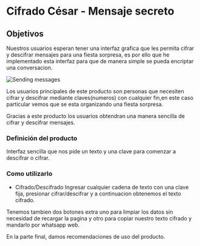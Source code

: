 # Cifrado César - Mensaje secreto

## Objetivos

Nuestros usuarios esperan tener una interfaz grafica que les permita cifrar y descifrar mensajes para una fiesta sorpresa, es por ello que he implementado esta interfaz para que de manera simple se pueda encriptar una conversacion.

 ![Sending messages](write.gif) 

Los usuarios principales de este producto son personas que necesiten cifrar y descifrar mediante claves(numeros) con cualquier fin,en este caso particular vemos que se esta organizando una fiesta sorpresa.

Gracias a este producto los usuarios obtendran una manera sencilla de cifrar y descifrar mensajes.

### Definición del producto

Interfaz sencilla que nos pide un texto y una clave para comenzar a descifrar o cifrar.

### Como utilizarlo

* Cifrado/Descifrado
Ingresar cualquier cadena de texto con una clave fija, presionar cifrar/descifrar y a continuacion obtenemos el texto cifrado.

Tenemos tambien dos botones extra uno para limpiar los datos sin necesidad de recargar la pagina y otro para copiar nuestro texto cifrado y mandarlo por whatsapp web.

En la parte final, damos recomendaciones de uso del producto.
